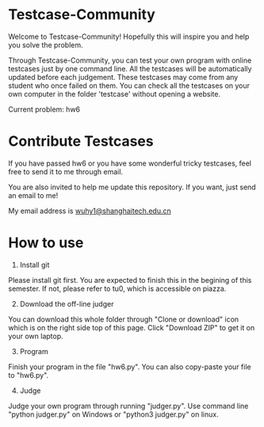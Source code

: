 # Testcase-Community
Welcome to Testcase-Community! Hopefully this will inspire you and help you solve the problem.

Through Testcase-Community, you can test your own program with online testcases just by one command line. All the testcases will be automatically updated before each judgement. These testcases may come from any student who once failed on them. You can check all the testcases on your own computer in the folder 'testcase' without opening a website.

Current problem: hw6

# Contribute Testcases
If you have passed hw6 or you have some wonderful tricky testcases, feel free to send it to me through email.

You are also invited to help me update this repository. If you want, just send an email to me!

My email address is wuhy1@shanghaitech.edu.cn

# How to use
1. Install git

  Please install git first. You are expected to finish this in the begining of this semester. If not, please refer to tu0, which is accessible on piazza.


2. Download the off-line judger

  You can download this whole folder through "Clone or download" icon which is on the right side top of this page. Click "Download ZIP" to get it on your own laptop.


3. Program

  Finish your program in the file "hw6.py". You can also copy-paste your file to "hw6.py".


4. Judge

  Judge your own program through running "judger.py". Use command line "python judger.py" on Windows or "python3 judger.py" on linux.
